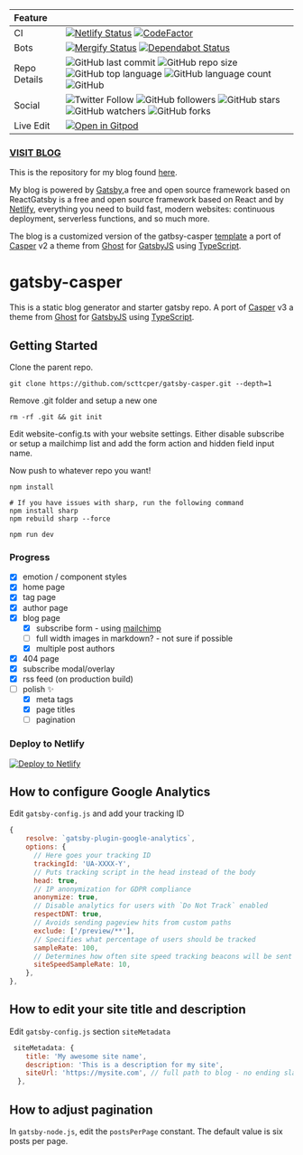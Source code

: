 | Feature      |                                                                                                                                                                                                                                                                                                                                                                                                                                                                                                                                                                                      |
| :----------- | :----------------------------------------------------------------------------------------------------------------------------------------------------------------------------------------------------------------------------------------------------------------------------------------------------------------------------------------------------------------------------------------------------------------------------------------------------------------------------------------------------------------------------------------------------------------------------------- |
| CI           | [![Netlify Status](https://api.netlify.com/api/v1/badges/77978775-9dcc-4470-9b7a-03549c2fcd6f/deploy-status)](https://app.netlify.com/sites/hardcore-wozniak-f0f942/deploys) [![CodeFactor](https://www.codefactor.io/repository/github/chivandikwa/gatsby-casper/badge)](https://www.codefactor.io/repository/github/chivandikwa/gatsby-casper/badge)                                                                                                                                                                                                                               |
| Bots         | [![Mergify Status](https://img.shields.io/endpoint.svg?url=https://gh.mergify.io/badges/chivandikwa/gatsby-casper)](https://mergify.io) [![Dependabot Status](https://api.dependabot.com/badges/status?host=github&repo=chivandikwa/gatsby-casper)](https://dependabot.com)                                                                                                                                                                                                                                                                                                          |
| Repo Details | ![GitHub last commit](https://img.shields.io/github/last-commit/chivandikwa/gatsby-casper.svg?style=for-the-badge) ![GitHub repo size](https://img.shields.io/github/repo-size/chivandikwa/gatsby-casper.svg?style=for-the-badge) ![GitHub top language](https://img.shields.io/github/languages/top/chivandikwa/gatsby-casper.svg?style=for-the-badge) ![GitHub language count](https://img.shields.io/github/languages/count/chivandikwa/gatsby-casper.svg?style=for-the-badge) ![GitHub](https://img.shields.io/github/license/chivandikwa/gatsby-casper.svg?style=for-the-badge) |
| Social       | ![Twitter Follow](https://img.shields.io/twitter/follow/thulanidotnet.svg?style=social) ![GitHub followers](https://img.shields.io/github/followers/chivandikwa.svg?style=social) ![GitHub stars](https://img.shields.io/github/stars/chivandikwa/gatsby-casper.svg?style=social) ![GitHub watchers](https://img.shields.io/github/watchers/chivandikwa/gatsby-casper.svg?style=social) ![GitHub forks](https://img.shields.io/github/forks/chivandikwa/gatsby-casper.svg?style=social)                                                                                              |
| Live Edit    | [![Open in Gitpod](https://gitpod.io/button/open-in-gitpod.svg)](https://gitpod.io/#https://github.com/chivandikwa/gatsby-casper)                                                                                                                                                                                                                                                                                                                                                                                                                                                    |

### [VISIT BLOG](http://www.drunkonmonads.com/)

This is the repository for my blog found [here](http://www.drunkonmonads.com/).

My blog is powered by [Gatsby](https://www.gatsbyjs.org/),a free and open source framework based on ReactGatsby is a free and open source framework based on React and by [Netlify](https://www.netlify.com/), everything you need to build fast, modern websites: continuous deployment, serverless functions, and so much more.

The blog is a customized version of the gatbsy-casper [template](https://gatsby-casper.netlify.com/https://gatsby-casper.netlify.com/) a port of [Casper](https://github.com/TryGhost/Casper) v2 a theme from [Ghost](https://ghost.org/) for [GatsbyJS](https://www.gatsbyjs.org/) using [TypeScript](https://www.typescriptlang.org/).

# gatsby-casper

This is a static blog generator and starter gatsby repo. A port of [Casper](https://github.com/TryGhost/Casper) v3 a theme from [Ghost](https://ghost.org/) for [GatsbyJS](https://www.gatsbyjs.org/) using [TypeScript](https://www.typescriptlang.org/).

## Getting Started

Clone the parent repo.

```
git clone https://github.com/scttcper/gatsby-casper.git --depth=1
```

Remove .git folder and setup a new one

```
rm -rf .git && git init
```

Edit website-config.ts with your website settings.
Either disable subscribe or setup a mailchimp list and add the form action and hidden field input name.

Now push to whatever repo you want!

```
npm install

# If you have issues with sharp, run the following command
npm install sharp
npm rebuild sharp --force

npm run dev
```

### Progress

- [x] emotion / component styles
- [x] home page
- [x] tag page
- [x] author page
- [x] blog page
  - [x] subscribe form - using [mailchimp](https://mailchimp.com)
  - [ ] full width images in markdown? - not sure if possible
  - [x] multiple post authors
- [x] 404 page
- [x] subscribe modal/overlay
- [x] rss feed (on production build)
- [ ] polish ✨
  - [x] meta tags
  - [x] page titles
  - [ ] pagination

### Deploy to Netlify

[![Deploy to Netlify](https://www.netlify.com/img/deploy/button.svg)](https://app.netlify.com/start/deploy?repository=https://github.com/scttcper/gatsby-casper)

## How to configure Google Analytics

Edit `gatsby-config.js` and add your tracking ID

```javascript
{
    resolve: `gatsby-plugin-google-analytics`,
    options: {
      // Here goes your tracking ID
      trackingId: 'UA-XXXX-Y',
      // Puts tracking script in the head instead of the body
      head: true,
      // IP anonymization for GDPR compliance
      anonymize: true,
      // Disable analytics for users with `Do Not Track` enabled
      respectDNT: true,
      // Avoids sending pageview hits from custom paths
      exclude: ['/preview/**'],
      // Specifies what percentage of users should be tracked
      sampleRate: 100,
      // Determines how often site speed tracking beacons will be sent
      siteSpeedSampleRate: 10,
    },
},
```

## How to edit your site title and description

Edit `gatsby-config.js` section `siteMetadata`

```javascript
 siteMetadata: {
    title: 'My awesome site name',
    description: 'This is a description for my site',
    siteUrl: 'https://mysite.com', // full path to blog - no ending slash
  },
```

## How to adjust pagination

In `gatsby-node.js`, edit the `postsPerPage` constant. The default value is
six posts per page.
